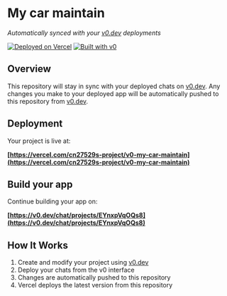# My car maintain

*Automatically synced with your [v0.dev](https://v0.dev) deployments*

[![Deployed on Vercel](https://img.shields.io/badge/Deployed%20on-Vercel-black?style=for-the-badge&logo=vercel)](https://vercel.com/cn27529s-project/v0-my-car-maintain)
[![Built with v0](https://img.shields.io/badge/Built%20with-v0.dev-black?style=for-the-badge)](https://v0.dev/chat/projects/EYnxpVqOQs8)

## Overview

This repository will stay in sync with your deployed chats on [v0.dev](https://v0.dev).
Any changes you make to your deployed app will be automatically pushed to this repository from [v0.dev](https://v0.dev).

## Deployment

Your project is live at:

**[https://vercel.com/cn27529s-project/v0-my-car-maintain](https://vercel.com/cn27529s-project/v0-my-car-maintain)**

## Build your app

Continue building your app on:

**[https://v0.dev/chat/projects/EYnxpVqOQs8](https://v0.dev/chat/projects/EYnxpVqOQs8)**

## How It Works

1. Create and modify your project using [v0.dev](https://v0.dev)
2. Deploy your chats from the v0 interface
3. Changes are automatically pushed to this repository
4. Vercel deploys the latest version from this repository

